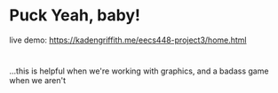 # Puck Yeah, baby!
live demo: https://kadengriffith.me/eecs448-project3/home.html
#
...this is helpful when we're working with graphics, and a badass game when we aren't
